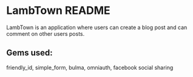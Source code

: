 # LambTown README

LambTown is an application where users can create a blog post and can comment on other users posts.

## Gems used: 

friendly_id, simple_form, bulma, omniauth, facebook social sharing
